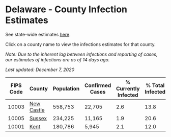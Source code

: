 # Delaware - County Infection Estimates

See state-wide estimates [here](/infections/us-de).

Click on a county name to view the infections estimates for that county.

*Note: Due to the inherent lag between infections and reporting of cases, our estimates of infections are as of 14 days ago.*

*Last updated: December 7, 2020*

|   FIPS Code |                   County |   Population |   Confirmed Cases |   % Currently Infected |   % Total Infected |
|-------------|--------------------------|--------------|-------------------|------------------------|--------------------|
|       10003 | [New Castle](new-castle) |      558,753 |            22,705 |                    2.6 |               13.8 |
|       10005 |         [Sussex](sussex) |      234,225 |            11,165 |                    1.9 |               20.6 |
|       10001 |             [Kent](kent) |      180,786 |             5,945 |                    2.1 |               12.0 |